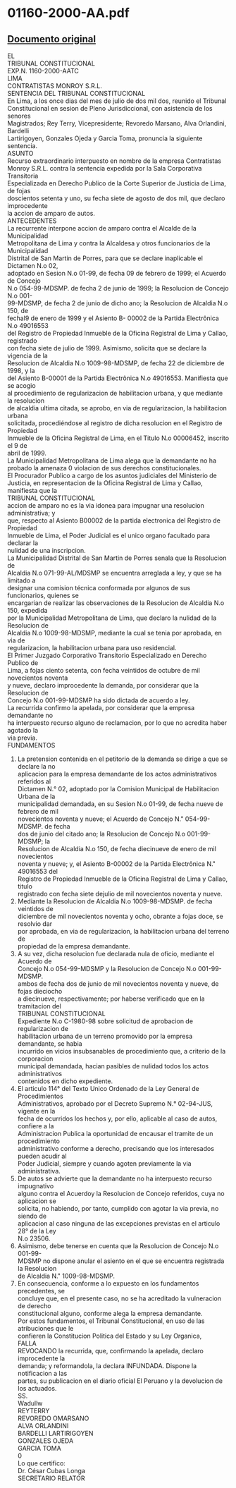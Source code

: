 
01160-2000-AA.pdf
=================
  
[Documento original](https://tc.gob.pe/jurisprudencia/2002/01160-2000-AA.pdf)  
---  
EL  
TRIBUNAL CONSTITUCIONAL  
EXP.N. 1160-2000-AATC  
LIMA  
CONTRATISTAS MONROY S.R.L.  
SENTENCIA DEL TRIBUNAL CONSTITUCIONAL  
En Lima, a los once dias del mes de julio de dos mil dos, reunido el Tribunal  
Constitucional en sesion de Pleno Jurisdiccional, con asistencia de los senores  
Magistrados; Rey Terry, Vicepresidente; Revoredo Marsano, Alva Orlandini, Bardelli  
Lartirigoyen, Gonzales Ojeda y Garcia Toma, pronuncia la siguiente sentencia.  
ASUNTO  
Recurso extraordinario interpuesto en nombre de la empresa Contratistas  
Monroy S.R.L. contra la sentencia expedida por la Sala Corporativa Transitoria  
Especializada en Derecho Publico de la Corte Superior de Justicia de Lima, de fojas  
doscientos setenta y uno, su fecha siete de agosto de dos mil, que declaro improcedente  
la accion de amparo de autos.  
ANTECEDENTES  
La recurrente interpone accion de amparo contra el Alcalde de la Municipalidad  
Metropolitana de Lima y contra la Alcaldesa y otros funcionarios de la Municipalidad  
Distrital de San Martin de Porres, para que se declare inaplicable el Dictamen N.o 02,  
adoptado en Sesion N.o 01-99, de fecha 09 de febrero de 1999; el Acuerdo de Concejo  
N.o 054-99-MDSMP. de fecha 2 de junio de 1999; la Resolucion de Concejo N.o 001-  
99-MDSMP, de fecha 2 de junio de dicho ano; la Resolucion de Alcaldia N.o 150, de  
fechal9 de enero de 1999 y el Asiento B- 00002 de la Partida Electrônica N.o 49016553  
del Registro de Propiedad Inmueble de la Oficina Registral de Lima y Callao, registrado  
con fecha siete de julio de 1999. Asimismo, solicita que se declare la vigencia de la  
Resolucion de Alcaldia N.o 1009-98-MDSMP, de fecha 22 de diciembre de 1998, y la  
del Asiento B-00001 de la Partida Electrônica N.o 49016553. Manifiesta que se acogio  
al procedimiento de regularizacion de habilitacion urbana, y que mediante la resolucion  
de alcaldia ultima citada, se aprobo, en via de regularizacion, la habilitacion urbana  
solicitada, procediéndose al registro de dicha resolucion en el Registro de Propiedad  
Inmueble de la Oficina Registral de Lima, en el Titulo N.o 00006452, inscrito el 9 de  
abril de 1999.  
La Municipalidad Metropolitana de Lima alega que la demandante no ha  
probado la amenaza 0 violacion de sus derechos constitucionales.  
El Procurador Publico a cargo de los asuntos judiciales del Ministerio de  
Justicia, en representacion de la Oficina Registral de Lima y Callao, manifiesta que la  
TRIBUNAL CONSTITUCIONAL  
accion de amparo no es la via idonea para impugnar una resolucion administrativa; y  
que, respecto al Asiento B00002 de la partida electronica del Registro de Propiedad  
Inmueble de Lima, el Poder Judicial es el unico organo facultado para declarar la  
nulidad de una inscripcion.  
La Municipalidad Distrital de San Martin de Porres senala que la Resolucion de  
Alcaldia N.o 071-99-AL/MDSMP se encuentra arreglada a ley, y que se ha limitado a  
designar una comision técnica conformada por algunos de sus funcionarios, quienes se  
encargarian de realizar las observaciones de la Resolucion de Alcaldia N.o 150, expedida  
por la Municipalidad Metropolitana de Lima, que declaro la nulidad de la Resolucion de  
Alcaldia N.o 1009-98-MDSMP, mediante la cual se tenia por aprobada, en via de  
regularizacion, la habilitacion urbana para uso residencial.  
El Primer Juzgado Corporativo Transitorio Especializado en Derecho Publico de  
Lima, a fojas ciento setenta, con fecha veintidos de octubre de mil novecientos noventa  
y nueve, declaro improcedente la demanda, por considerar que la Resolucion de  
Concejo N.o 001-99-MDSMP ha sido dictada de acuerdo a ley.  
La recurrida confirmo la apelada, por considerar que la empresa demandante no  
ha interpuesto recurso alguno de reclamacion, por lo que no acredita haber agotado la  
via previa.  
FUNDAMENTOS  
1. La pretension contenida en el petitorio de la demanda se dirige a que se declare la no  
aplicacion para la empresa demandante de los actos administrativos referidos al  
Dictamen N.° 02, adoptado por la Comision Municipal de Habilitacion Urbana de la  
municipalidad demandada, en su Sesion N.o 01-99, de fecha nueve de febrero de mil  
novecientos noventa y nueve; el Acuerdo de Concejo N." 054-99-MDSMP. de fecha  
dos de junio del citado ano; la Resolucion de Concejo N.o 001-99-MDSMP; la  
Resolucion de Alcaldia N.o 150, de fecha diecinueve de enero de mil novecientos  
noventa y nueve; y, el Asiento B-00002 de la Partida Electrônica N." 49016553 del  
Registro de Propiedad Inmueble de la Oficina Registral de Lima y Callao, titulo  
registrado con fecha siete dejulio de mil novecientos noventa y nueve.  
2. Mediante la Resolucion de Alcaldia N.o 1009-98-MDSMP. de fecha veintidos de  
diciembre de mil novecientos noventa y ocho, obrante a fojas doce, se resolvio dar  
por aprobada, en via de regularizacion, la habilitacion urbana del terreno de  
propiedad de la empresa demandante.  
3. A su vez, dicha resolucion fue declarada nula de oficio, mediante el Acuerdo de  
Concejo N.o 054-99-MDSMP y la Resolucion de Concejo N.o 001-99-MDSMP.  
ambos de fecha dos de junio de mil novecientos noventa y nueve, de fojas dieciocho  
a diecinueve, respectivamente; por haberse verificado que en la tramitacion del  
TRIBUNAL CONSTITUCIONAL  
Expediente N.o C-1980-98 sobre solicitud de aprobacion de regularizacion de  
habilitacion urbana de un terreno promovido por la empresa demandante, se habia  
incurrido en vicios insubsanables de procedimiento que, a criterio de la corporacion  
municipal demandada, hacian pasibles de nulidad todos los actos administrativos  
contenidos en dicho expediente.  
4. El articulo 114° del Texto Unico Ordenado de la Ley General de Procedimientos  
Administrativos, aprobado por el Decreto Supremo N.° 02-94-JUS, vigente en la  
fecha de ocurridos los hechos y, por ello, aplicable al caso de autos, confiere a la  
Administracion Publica la oportunidad de encausar el tramite de un procedimiento  
administrativo conforme a derecho, precisando que los interesados pueden acudir al  
Poder Judicial, siempre y cuando agoten previamente la via administrativa.  
5. De autos se advierte que la demandante no ha interpuesto recurso impugnativo  
alguno contra el Acuerdoy la Resolucion de Concejo referidos, cuya no aplicacion se  
solicita, no habiendo, por tanto, cumplido con agotar la via previa, no siendo de  
aplicacion al caso ninguna de las excepciones previstas en el articulo 28° de la Ley  
N.o 23506.  
6. Asimismo, debe tenerse en cuenta que la Resolucion de Concejo N.o 001-99-  
MDSMP no dispone anular el asiento en el que se encuentra registrada la Resolucion  
de Alcaldia N." 1009-98-MDSMP.  
7. En consecuencia, conforme a lo expuesto en los fundamentos precedentes, se  
concluye que, en el presente caso, no se ha acreditado la vulneracion de derecho  
constitucional alguno, conforme alega la empresa demandante.  
Por estos fundamentos, el Tribunal Constitucional, en uso de las atribuciones que le  
confieren la Constitucion Politica del Estado y su Ley Organica,  
FALLA  
REVOCANDO la recurrida, que, confirmando la apelada, declaro improcedente la  
demanda; y reformandola, la declara INFUNDADA. Dispone la notificacion a las  
partes, su publicacion en el diario oficial El Peruano y la devolucion de los actuados.  
SS.  
Wadullw  
REYTERRY  
REVOREDO OMARSANO  
ALVA ORLANDINI  
BARDELLI LARTIRIGOYEN  
GONZALES OJEDA  
GARCIA TOMA  
0  
Lo que certifico:  
Dr. César Cubas Longa  
SECRETARIO RELATOR